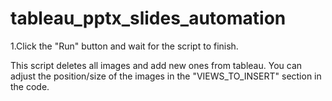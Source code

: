 # tableau_pptx_slides_automation

1.Click the "Run" button and wait for the script to finish.

This script deletes all images and add new ones from tableau. You can adjust the position/size of the images in the "VIEWS_TO_INSERT" section in the code.
